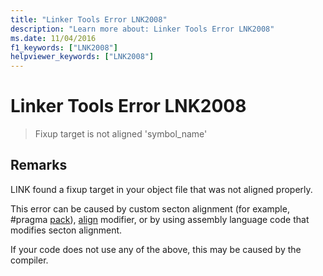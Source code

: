 ```yaml
---
title: "Linker Tools Error LNK2008"
description: "Learn more about: Linker Tools Error LNK2008"
ms.date: 11/04/2016
f1_keywords: ["LNK2008"]
helpviewer_keywords: ["LNK2008"]
---
```

# Linker Tools Error LNK2008

> Fixup target is not aligned 'symbol_name'

## Remarks

LINK found a fixup target in your object file that was not aligned properly.

This error can be caused by custom secton alignment (for example, #pragma [pack](../../preprocessor/pack.md)), [align](../../cpp/align-cpp.md) modifier, or by using assembly language code that modifies secton alignment.

If your code does not use any of the above, this may be caused by the compiler.
